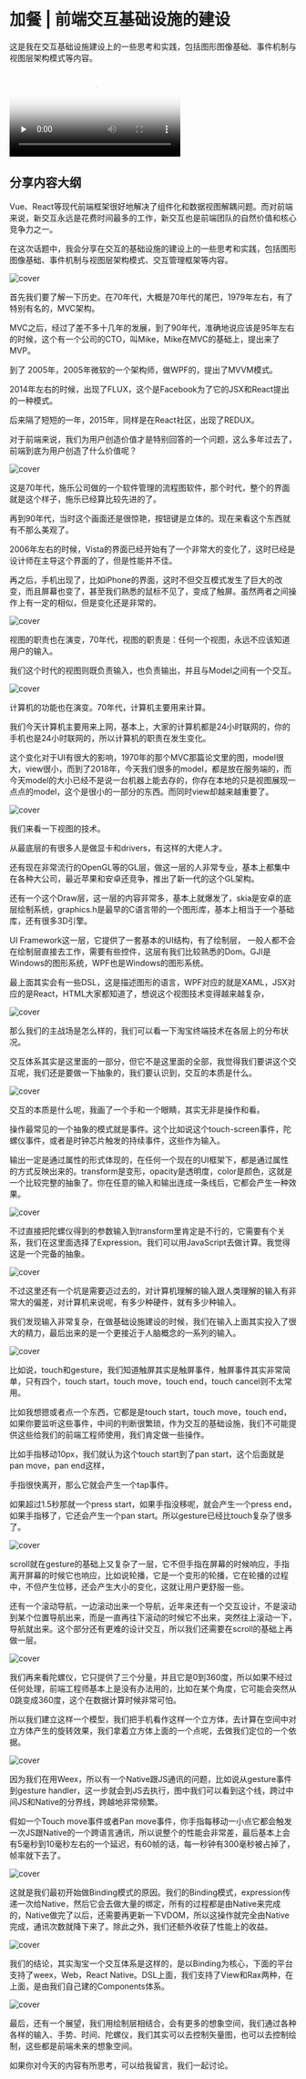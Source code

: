 # 加餐 | 前端交互基础设施的建设

这是我在交互基础设施建设上的一些思考和实践，包括图形图像基础、事件机制与视图层架构模式等内容。

<video id="video" controls="" preload="none" poster="https://static001.geekbang.org/resource/image/53/3d/53c8de33b63c08e7033ece060908743d.jpg">
    <source id="mp4" src="https://media001.geekbang.org/customerTrans/6f475a24b1498919eb0a38bef256c23a/2ba280a8-168673570be-0000-0000-01d-dbacd.mp4" type="video/mp4">
</video>

## 分享内容大纲

Vue、React等现代前端框架很好地解决了组件化和数据视图解耦问题。而对前端来说，新交互永远是花费时间最多的工作，新交互也是前端团队的自然价值和核心竞争力之一。

在这次话题中，我会分享在交互的基础设施的建设上的一些思考和实践，包括图形图像基础、事件机制与视图层架构模式、交互管理框架等内容。

![cover](https://static001.geekbang.org/resource/image/79/1c/7917180b45e4d591bf3aaaada17c911c.jpg)

首先我们要了解一下历史。在70年代，大概是70年代的尾巴，1979年左右，有了特别有名的，MVC架构。

MVC之后，经过了差不多十几年的发展，到了90年代，准确地说应该是95年左右的时候，这个有一个公司的CTO，叫Mike，Mike在MVC的基础上，提出来了MVP。

到了 2005年，2005年微软的一个架构师，做WPF的，提出了MVVM模式。

2014年左右的时候，出现了FLUX，这个是Facebook为了它的JSX和React提出的一种模式。

后来隔了短短的一年，2015年，同样是在React社区，出现了REDUX。

对于前端来说，我们为用户创造价值才是特别回答的一个问题，这么多年过去了，前端到底为用户创造了什么价值呢？

![cover](https://static001.geekbang.org/resource/image/b4/35/b46a898e8a5bc31280f8754cdfe1ed35.jpg)

这是70年代，施乐公司做的一个软件管理的流程图软件，那个时代，整个的界面就是这个样子，施乐已经算比较先进的了。

再到90年代，当时这个画面还是很惊艳，按钮键是立体的。现在来看这个东西就有不那么美观了。

2006年左右的时候，Vista的界面已经开始有了一个非常大的变化了，这时已经是设计师在主导这个界面的了，但是性能并不佳。

再之后，手机出现了，比如iPhone的界面，这时不但交互模式发生了巨大的改变，而且屏幕也变了，甚至我们熟悉的鼠标不见了，变成了触屏。虽然两者之间操作上有一定的相似，但是变化还是非常的。

![cover](https://static001.geekbang.org/resource/image/25/30/25648bd93fef8871c1eccc612f7f3530.jpg)

视图的职责也在演变，70年代，视图的职责是：任何一个视图，永远不应该知道用户的输入。

我们这个时代的视图则既负责输入，也负责输出，并且与Model之间有一个交互。

![cover](https://static001.geekbang.org/resource/image/cb/ab/cb57a540ec3779002c7c31d0960005ab.jpg)

计算机的功能也在演变。70年代，计算机主要用来计算。

我们今天计算机主要用来上网，基本上，大家的计算机都是24小时联网的，你的手机也是24小时联网的，所以计算机的职责在发生变化。

这个变化对于UI有很大的影响，1970年的那个MVC那篇论文里的图，model很大，view很小，而到了2018年，今天我们很多的model，都是放在服务端的，而今天model的大小已经不是说一台机器上能去存的，你存在本地的只是视图展现一点点的model，这个是很小的一部分的东西。而同时view却越来越重要了。

![cover](https://static001.geekbang.org/resource/image/62/0e/6287d6cb49f51c13b2ba89bd121cc30e.jpg)

我们来看一下视图的技术。

从最底层的有很多人是做显卡和drivers，有这样的大佬人才。

还有现在非常流行的OpenGL等的GL层，做这一层的人非常专业，基本上都集中在各种大公司，最近苹果和安卓还竞争，推出了新一代的这个GL架构。

还有一个这个Draw层，这一层的内容非常多，基本上就爆发了，skia是安卓的底层绘制系统，graphics.h是最早的C语言带的一个图形库，基本上相当于一个基础库，还有很多3D引擎。

UI Framework这一层，它提供了一套基本的UI结构，有了绘制层， 一般人都不会在绘制层直接去工作，需要有些控件，这层有我们比较熟悉的Dom。GJI是Windows的图形系统，WPF也是Windows的图形系统。

最上面其实会有一些DSL，这是描述图形的语言，WPF对应的就是XAML，JSX对应的是React，HTML大家都知道了，想说这个视图技术变得越来越复杂，

![cover](https://static001.geekbang.org/resource/image/ae/20/ae5b0f0cb1e5e42370d97fa518307a20.jpg)

那么我们的主战场是怎么样的，我们可以看一下淘宝终端技术在各层上的分布状况。

交互体系其实是这里面的一部分，但它不是这里面的全部，我觉得我们要讲这个交互呢，我们还是要做一下抽象的，我们要认识到，交互的本质是什么。

![cover](https://static001.geekbang.org/resource/image/7b/18/7b1cbcd358431b45ef23fc13f4732e18.jpg)

交互的本质是什么呢，我画了一个手和一个眼睛，其实无非是操作和看。

操作最常见的一个抽象的模式就是事件。这个比如说这个touch-screen事件，陀螺仪事件，或者是时钟芯片触发的持续事件，这些作为输入。

输出一定是通过属性的形式体现的，在任何一个现在的UI框架下，都是通过属性的方式反映出来的。transform是变形，opacity是透明度，color是颜色，这就是一个比较完整的抽象了。你在任意的输入和输出连成一条线后，它都会产生一种效果。

![cover](https://static001.geekbang.org/resource/image/59/8e/597261cebd9e48d115f6c8ae2a9b098e.jpg)

不过直接把陀螺仪得到的参数输入到transform里肯定是不行的，它需要有个关系，我们在这里面选择了Expression。我们可以用JavaScript去做计算。我觉得这是一个完备的抽象。

![cover](https://static001.geekbang.org/resource/image/cb/ee/cba8a0fac235bd1186a9a470b50564ee.jpg)

不过这里还有一个坑是需要迈过去的，对计算机理解的输入跟人类理解的输入有非常大的偏差，对计算机来说呢，有多少种硬件，就有多少种输入。

我们发现输入非常复杂，在做基础设施建设的时候，我们在输入上面其实投入了很大的精力，最后出来的是一个更接近于人脑概念的一系列的输入。

![cover](https://static001.geekbang.org/resource/image/ff/95/ff41ffacad1377e0caf5a3890cf17f95.jpg)

比如说，touch和gesture，我们知道触屏其实是触屏事件，触屏事件其实非常简单，只有四个，touch start，touch move，touch end，touch cancel则不太常用。

比如我想摁或者点一个东西，它都是是touch start，touch move，touch end，如果你要监听这些事件，中间的判断很繁琐，作为交互的基础设施，我们不可能提供这些给我们的前端工程师使用，我们肯定做一些操作。

比如手指移动10px，我们就认为这个touch start到了pan start，这个后面就是pan move，pan end这样，

手指很快离开，那么它就会产生一个tap事件。

如果超过1.5秒那就一个press start，如果手指没移呢，就会产生一个press end，如果手指移了，它还会产生一个pan start。所以gesture已经比touch复杂了很多了。

![cover](https://static001.geekbang.org/resource/image/0e/f6/0edd194d6926619cf994444f9b4b54f6.jpg)

scroll就在gesture的基础上又复杂了一层，它不但手指在屏幕的时候响应，手指离开屏幕的时候它也响应，比如说轮播，它是一个变形的轮播，它在轮播的过程中，不但产生位移，还会产生大小的变化，这就让用户更舒服一些。

还有一个滚动导航，一边滚动出来一个导航，近年来还有一个交互设计，不是滚动到某个位置导航出来，而是一直再往下滚动的时候它不出来，突然往上滚动一下，导航就出来。这个部分还有更难的设计交互，所以我们还需要在scroll的基础上再做一层。

![cover](https://static001.geekbang.org/resource/image/55/df/55553181bd8ff7feaebc7a5afda03cdf.jpg)

我们再来看陀螺仪，它只提供了三个分量，并且它是0到360度，所以如果不经过任何处理，前端工程师基本上是没有办法用的，比如在某个角度，它可能会突然从0跳变成360度，这个在数据计算时候非常可怕。

所以我们建立这样一个模型，我们把手机看作这样一个立方体，去计算在空间中对立方体产生的旋转效果，我们拿着立方体上面的一个点呢，去做我们定位的一个依据。

![cover](https://static001.geekbang.org/resource/image/40/a6/406d0e28e45424ad7a5f7f55b0def8a6.jpg)

因为我们在用Weex，所以有一个Native跟JS通讯的问题，比如说从gesture事件到gesture handler，这一步就会到JS去执行，图中我们可以看到这个线，跨过中间JS和Native的分界线，跨越地非常频繁。

假如一个Touch move事件或者Pan move事件，你手指每移动一小点它都会触发一次JS跟Native的一个跨语言通讯，所以说整个的性能会非常差，最后基本上会有5毫秒到10毫秒左右的一个延迟，有60帧的话，每一秒钟有300毫秒被占掉了，帧率就下去了。

![cover](https://static001.geekbang.org/resource/image/ce/66/cec057f7bc548c01e0ef3bafa6975766.jpg)

这就是我们最初开始做Binding模式的原因。我们的Binding模式，expression传递一次给Native，然后它会去做大量的绑定，所有的过程都是由Native来完成的，Native做完了以后，还需要再更新一下VDOM，所以这操作就完全由Native完成，通讯次数就降下来了。除此之外，我们还额外收获了性能上的收益。

![cover](https://static001.geekbang.org/resource/image/3f/c5/3f1c0f0a6313fac231e3328e0a07f7c5.jpg)

我们的结论，其实淘宝一个交互体系是这样的，是以Binding为核心，下面的平台支持了weex，Web，React Native。DSL上面，我们支持了View和Rax两种，在上面，是由我们自己建的Components体系。

![cover](https://static001.geekbang.org/resource/image/c2/92/c25d8385b4fba22294bbab5e30b95a92.jpg)

最后，还有一个展望，我们用绘制层相结合，会有更多的想象空间，我们通过各种各样的输入、手势、时间、陀螺仪，我们其实可以去控制矢量图，也可以去控制绘制，这些都是前端未来的想象空间。

如果你对今天的内容有所思考，可以给我留言，我们一起讨论。